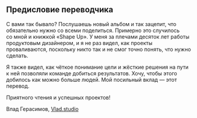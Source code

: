 ## <a name="h003"></a> Предисловие переводчика

С вами так бывало? Послушаешь новый альбом и так зацепит, что обязательно нужно со всеми поделиться. Примерно это случилось со мной и книжкой «Shape Up». У меня за плечами десяток лет работы продуктовым дизайнером, и я не раз видел, как проекты проваливаются, поскольку никто так и не смог точно понять, что нужно сделать.

Я также видел, как чёткое понимание цели и жёсткие решения на пути к ней позволяли команде добиться результатов. Хочу, чтобы этого добилось как можно больше людей. Мой посильный вклад — этот перевод.

Приятного чтения и успешных проектов!

Влад Герасимов, [Vlad.studio](https://vlad.studio)